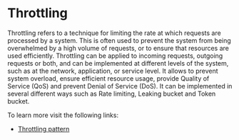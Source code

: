 # Throttling

Throttling refers to a technique for limiting the rate at which requests are processed by a system. This is often used to prevent the system from being overwhelmed by a high volume of requests, or to ensure that resources are used efficiently. Throttling can be applied to incoming requests, outgoing requests or both, and can be implemented at different levels of the system, such as at the network, application, or service level. It allows to prevent system overload, ensure efficient resource usage, provide Quality of Service (QoS) and prevent Denial of Service (DoS). It can be implemented in several different ways such as Rate limiting, Leaking bucket and Token bucket.

To learn more visit the following links:

- [Throttling pattern](https://learn.microsoft.com/en-us/azure/architecture/patterns/throttling)